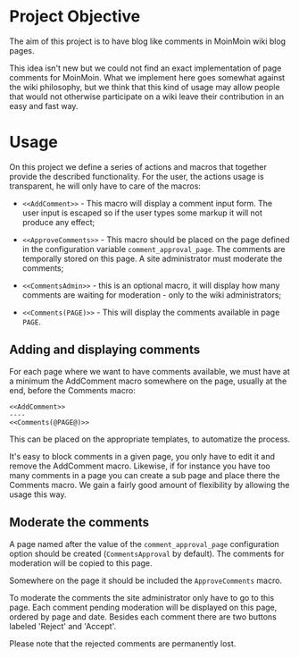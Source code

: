 # Project Objective

The aim of this project is to have blog like comments in MoinMoin wiki blog pages.

This idea isn't new but we could not find an exact implementation of page comments for MoinMoin. What we implement here goes somewhat against the wiki philosophy, but we think that this kind of usage may allow people that would not otherwise participate on a wiki leave their contribution in an easy and fast way.

# Usage

On this project we define a series of actions and macros that together provide the described functionality. For the user, the actions usage is transparent, he will only have to care of the macros:

* `<<AddComment>>` - This macro will display a comment input form. The user input is escaped so if the user types some markup it will not produce any effect;

* `<<ApproveComments>>` - This macro should be placed on the page defined in the configuration variable `comment_approval_page`. The comments are temporally stored on this page. A site administrator must moderate the comments;

* `<<CommentsAdmin>>` - this is an optional macro, it will display how many comments are waiting for moderation - only to the wiki administrators;

* `<<Comments(PAGE)>>` - This will display the comments available in page `PAGE`.

## Adding and displaying comments

For each page where we want to have comments available, we must have at a minimum the AddComment macro somewhere on the page, usually at the end, before the Comments macro:

```
<<AddComment>>
----
<<Comments(@PAGE@)>>
```

This can be placed on the appropriate templates, to automatize the process.

It's easy to block comments in a given page, you only have to edit it and remove the AddComment macro. Likewise, if for instance you have too many comments in a page you can create a sub page and place there the Comments macro. We gain a fairly good amount of flexibility by allowing the usage this way.

## Moderate the comments

A page named after the value of the `comment_approval_page` configuration option should be created (`CommentsApproval` by default). The comments for moderation will be copied to this page.

Somewhere on the page it should be included the `ApproveComments` macro.

To moderate the comments the site administrator only have to go to this page. Each comment pending moderation will be displayed on this page, ordered by page and date. Besides each comment there are two buttons labeled 'Reject' and 'Accept'.

Please note that the rejected comments are permanently lost.
